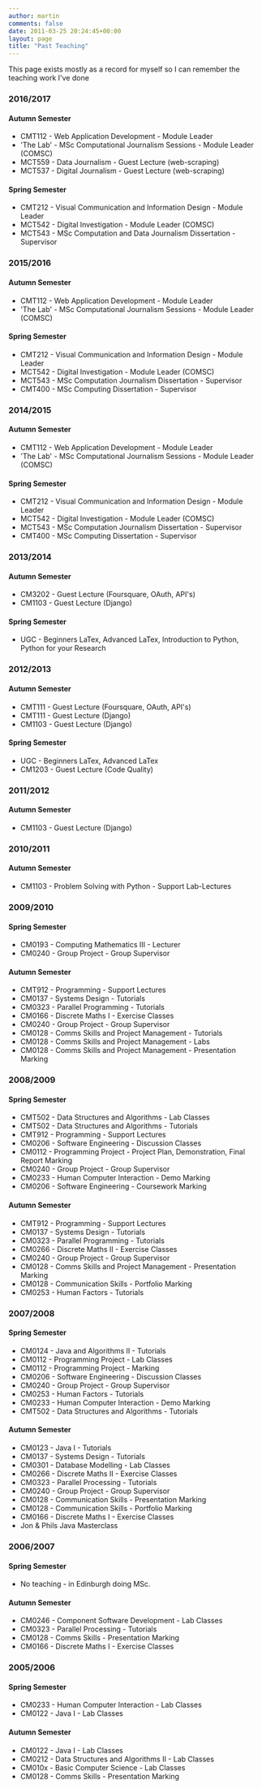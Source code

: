 ```yaml
---
author: martin
comments: false
date: 2011-03-25 20:24:45+00:00
layout: page
title: "Past Teaching"
---
```



This page exists mostly as a record for myself so I can remember the teaching work I've done

### 2016/2017


#### Autumn Semester

* CMT112 - Web Application Development - Module Leader
* 'The Lab' - MSc Computational Journalism Sessions - Module Leader (COMSC)
* MCT559 - Data Journalism - Guest Lecture (web-scraping)
* MCT537 - Digital Journalism - Guest Lecture (web-scraping)

#### Spring Semester

* CMT212 - Visual Communication and Information Design - Module Leader
* MCT542 - Digital Investigation - Module Leader (COMSC)
* MCT543 - MSc Computation and Data Journalism Dissertation - Supervisor



### 2015/2016


#### Autumn Semester

* CMT112 - Web Application Development - Module Leader
* 'The Lab' - MSc Computational Journalism Sessions - Module Leader (COMSC)

#### Spring Semester

* CMT212 - Visual Communication and Information Design - Module Leader
* MCT542 - Digital Investigation - Module Leader (COMSC)
* MCT543 - MSc Computation Journalism Dissertation - Supervisor
* CMT400 - MSc Computing Dissertation - Supervisor


### 2014/2015


#### Autumn Semester

* CMT112 - Web Application Development - Module Leader
* 'The Lab' - MSc Computational Journalism Sessions - Module Leader (COMSC)

#### Spring Semester

* CMT212 - Visual Communication and Information Design - Module Leader
* MCT542 - Digital Investigation - Module Leader (COMSC)
* MCT543 - MSc Computation Journalism Dissertation - Supervisor
* CMT400 - MSc Computing Dissertation - Supervisor



### 2013/2014

#### Autumn Semester

* CM3202 - Guest Lecture (Foursquare, OAuth, API's)
* CM1103 - Guest Lecture (Django)

#### Spring Semester

* UGC - Beginners LaTex, Advanced LaTex, Introduction to Python, Python for your Research

### 2012/2013

#### Autumn Semester

* CMT111 - Guest Lecture (Foursquare, OAuth, API's)
* CMT111 - Guest Lecture (Django)
* CM1103 - Guest Lecture (Django)

#### Spring Semester

* UGC - Beginners LaTex, Advanced LaTex
* CM1203 - Guest Lecture (Code Quality)


### 2011/2012

#### Autumn Semester

* CM1103 - Guest Lecture (Django)

### 2010/2011

#### Autumn Semester

* CM1103 - Problem Solving with Python - Support Lab-Lectures

### 2009/2010

#### Spring Semester

* CM0193 - Computing Mathematics III - Lecturer
* CM0240 - Group Project - Group Supervisor

#### Autumn Semester

* CMT912 - Programming - Support Lectures
* CM0137 - Systems Design - Tutorials
* CM0323 - Parallel Programming - Tutorials
* CM0166 - Discrete Maths I - Exercise Classes
* CM0240 - Group Project - Group Supervisor
* CM0128 - Comms Skills and Project Management - Tutorials
* CM0128 - Comms Skills and Project Management - Labs
* CM0128 - Comms Skills and Project Management - Presentation Marking

### 2008/2009

#### Spring Semester

* CMT502 - Data Structures and Algorithms - Lab Classes
* CMT502 - Data Structures and Algorithms - Tutorials
* CMT912 - Programming - Support Lectures
* CM0206 - Software Engineering - Discussion Classes
* CM0112 - Programming Project - Project Plan, Demonstration, Final Report Marking
* CM0240 - Group Project - Group Supervisor
* CM0233 - Human Computer Interaction - Demo Marking
* CM0206 - Software Engineering - Coursework Marking

#### Autumn Semester

* CMT912 - Programming - Support Lectures
* CM0137 - Systems Design - Tutorials
* CM0323 - Parallel Programming - Tutorials
* CM0266 - Discrete Maths II - Exercise Classes
* CM0240 - Group Project - Group Supervisor
* CM0128 - Comms Skills and Project Management - Presentation Marking
* CM0128 - Communication Skills - Portfolio Marking
* CM0253 - Human Factors - Tutorials

### 2007/2008

#### Spring Semester

* CM0124 - Java and Algorithms II - Tutorials
* CM0112 - Programming Project - Lab Classes
* CM0112 - Programming Project - Marking
* CM0206 - Software Engineering - Discussion Classes
* CM0240 - Group Project - Group Supervisor
* CM0253 - Human Factors - Tutorials
* CM0233 - Human Computer Interaction - Demo Marking
* CMT502 - Data Structures and Algorithms - Tutorials

#### Autumn Semester

* CM0123 - Java I - Tutorials
* CM0137 - Systems Design - Tutorials
* CM0301 - Database Modelling - Lab Classes
* CM0266 - Discrete Maths II - Exercise Classes
* CM0323 - Parallel Processing - Tutorials
* CM0240 - Group Project - Group Supervisor
* CM0128 - Communication Skills - Presentation Marking
* CM0128 - Communication Skills - Portfolio Marking
* CM0166 - Discrete Maths I - Exercise Classes
* Jon & Phils Java Masterclass


### 2006/2007

#### Spring Semester

* No teaching - in Edinburgh doing MSc.

#### Autumn Semester

* CM0246 - Component Software Development - Lab Classes
* CM0323 - Parallel Processing - Tutorials
* CM0128 - Comms Skills - Presentation Marking
* CM0166 - Discrete Maths I - Exercise Classes


### 2005/2006

#### Spring Semester

* CM0233 - Human Computer Interaction - Lab Classes
* CM0122 - Java I - Lab Classes


#### Autumn Semester

* CM0122 - Java I - Lab Classes
* CM0212 - Data Structures and Algorithms II - Lab Classes
* CM010x - Basic Computer Science - Lab Classes
* CM0128 - Comms Skills - Presentation Marking
